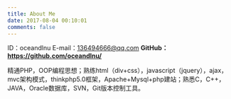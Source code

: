 ```yaml
---
title: About Me
date: 2017-08-04 00:10:01
comments: false
---
```

ID：oceandlnu
E-mail：136494666@qq.com
__GitHub：https://github.com/oceandlnu/__

精通PHP，OOP编程思想；熟练html（div+css），javascript（jquery），ajax，mvc架构模式，thinkphp5.0框架，Apache+Mysql+php建站；熟悉C，C++，JAVA，Oracle数据库，SVN，Git版本控制工具。